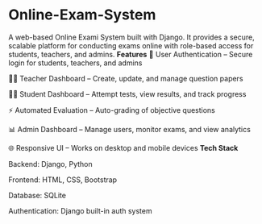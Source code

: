 # Online-Exam-System
A web-based Online Exami System built with Django. It provides a secure, scalable platform for conducting exams online with role-based access for students, teachers, and admins.
**Features**
🔐 User Authentication – Secure login for students, teachers, and admins

👨‍🏫 Teacher Dashboard – Create, update, and manage question papers

🧑‍🎓 Student Dashboard – Attempt tests, view results, and track progress

⚡ Automated Evaluation – Auto-grading of objective questions

📊 Admin Dashboard – Manage users, monitor exams, and view analytics

🌐 Responsive UI – Works on desktop and mobile devices
**Tech Stack**

Backend: Django, Python

Frontend: HTML, CSS, Bootstrap

Database: SQLite

Authentication: Django built-in auth system
